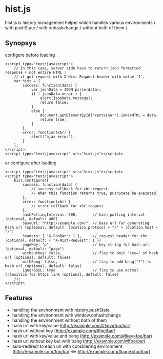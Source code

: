 hist.js
=======

hist.js is history management helper which handles various environments ( with pushState / with onhashchange / without both of them ).


Synopsys
-------

configure before loading

    <script type="text/javascript">
        // In this case, server side have to return json formatted response ( not entire HTML )
        // if got request with X-Hist-Request header with value '1'.
        var hist = {
            success: function(data) {
                var jsonData = JSON.parse(data);
                if ( jsonData.error ) {
                    alert(jsonData.message);
                    return false;
                }
                else {
                    document.getElementById("container").innerHTML = data;
                    return true;
                }
            },
            error: function(xhr) {
                alert("ajax error");
            }
        };
    </script>
    <script type="text/javascript" src="hist.js"></script>

or configure after loading

    <script type="text/javascript" src="hist.js"></script>
    <script type="text/javascript">
        hist.configure({
            success: function(data) {
                // success callback for xhr request.
                // When this function returns true, pushState be executed.
            },
            error: function(xhr) {
                // error callback for xhr request
            },
            hashPollingInterval: 600,       // hash polling interval (optional, default: 400)
            baseUrl: "http://example.com/", // base url for generating hash url (optional, default: location.protocol + "/" + location.host + "/")
            headers: { "X-FooBar": 1 },     // request header for xhr (optional, default: { "X-Hist-Request": 1 })
            pageKey: "p",                   // key string for hash url (optional, default: "page")
            withoutKey: false,              // flag to omit "key=" of hash url (optional, default: false)
            withBang: false,                // flag to add bang("!") to hash url (optional, default: false)
            ignoreSSL: true                 // flag to use normal transition for https link (optional, default: false)
        });
    </script>


Features
-------

* handling the environment with history.pushState
* handling the environment with window.onhashchange
* handling the environment without both of them
* hash url with key/value (http://example.com/#key=foo/bar)
* hash url without key (http://example.com/#foo/bar)
* hash url with key/value and bang (http://example.com/#!key=foo/bar)
* hash url without key but with bang (http://example.com/#!foo/bar)
* auto-redirect to each url with considering environment (http://example.com/foo/bar <=> http://example.com/#page=foo/bar)
